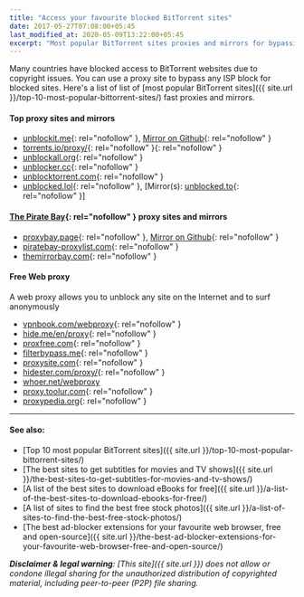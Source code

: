 ```yaml
---
title: "Access your favourite blocked BitTorrent sites"
date: 2017-05-27T07:08:00+05:45
last_modified_at: 2020-05-09T13:22:00+05:45
excerpt: "Most popular BitTorrent sites proxies and mirrors for bypassing your country or territory Internet censorship."
---
```


Many countries have blocked access to BitTorrent websites due to copyright issues. You can use a proxy site to bypass any ISP block for blocked sites. Here's a list of list of [most popular BitTorrent sites]({{ site.url }}/top-10-most-popular-bittorrent-sites/) fast proxies and mirrors.

#### Top proxy sites and mirrors

* [unblockit.me](https://unblockit.me/){: rel="nofollow" }, [Mirror on Github](https://unblocked-pw.github.io/){: rel="nofollow" }
* [torrents.io/proxy/](https://torrents.io/proxy/){: rel="nofollow" }{: rel="nofollow" }
* [unblockall.org](https://unblockall.org/){: rel="nofollow" }
* [unblocker.cc](https://unblocker.cc/){: rel="nofollow" }
* [unblocktorrent.com](https://unblocktorrent.com/){: rel="nofollow" }
* [unblocked.lol](http://unblocked.lol/){: rel="nofollow" }, [Mirror(s): [unblocked.to](https://unblocked.to/){: rel="nofollow" }]

#### [The Pirate Bay](https://thepiratebay.org/){: rel="nofollow" } proxy sites and mirrors

* [proxybay.page](https://proxybay.page/){: rel="nofollow" }, [Mirror on Github](https://proxybay.github.io/){: rel="nofollow" }
* [piratebay-proxylist.com](https://piratebay-proxylist.com/){: rel="nofollow" }
* [themirrorbay.com](http://www.themirrorbay.com/){: rel="nofollow" }

#### Free Web proxy

A web proxy allows you to unblock any site on the Internet and to surf anonymously

* [vpnbook.com/webproxy](https://www.vpnbook.com/webproxy){: rel="nofollow" }
* [hide.me/en/proxy](https://hide.me/en/proxy){: rel="nofollow" }
* [proxfree.com](https://www.proxfree.com/){: rel="nofollow" }
* [filterbypass.me](https://www.filterbypass.me/){: rel="nofollow" }
* [proxysite.com](https://www.proxysite.com/){: rel="nofollow" }
* [hidester.com/proxy/](https://hidester.com/proxy/){: rel="nofollow" }
* [whoer.net/webproxy](https://whoer.net/webproxy)
* [proxy.toolur.com](https://proxy.toolur.com/){: rel="nofollow" }
* [proxypedia.org](https://proxypedia.org/){: rel="nofollow" }

---

#### See also:

* [Top 10 most popular BitTorrent sites]({{ site.url }}/top-10-most-popular-bittorrent-sites/)
* [The best sites to get subtitles for movies and TV shows]({{ site.url }}/the-best-sites-to-get-subtitles-for-movies-and-tv-shows/)
* [A list of the best sites to download eBooks for free]({{ site.url }}/a-list-of-the-best-sites-to-download-ebooks-for-free/)
* [A list of sites to find the best free stock photos]({{ site.url }}/a-list-of-sites-to-find-the-best-free-stock-photos/)
* [The best ad-blocker extensions for your favourite web browser, free and open-source]({{ site.url }}/the-best-ad-blocker-extensions-for-your-favourite-web-browser-free-and-open-source/)

_**Disclaimer & legal warning**: [This site]({{ site.url }}) does not allow or condone illegal sharing for the unauthorized distribution of copyrighted material, including peer-to-peer (P2P) file sharing._
